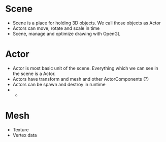# Scene
- Scene is a place for holding 3D objects. We call those objects as Actor
- Actors can move, rotate and scale in time
- Scene, manage and optimize drawing with OpenGL
  
# Actor
- Actor is most basic unit of the scene. Everything which we can see in the scene is a Actor.
- Actors have transform and mesh and other ActorComponents (?)
- Actors can be spawn and destroy in runtime
- - 

# Mesh
- Texture
- Vertex data

